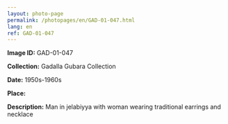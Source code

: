 ```yaml
---
layout: photo-page
permalink: /photopages/en/GAD-01-047.html
lang: en
ref: GAD-01-047
---
```


**Image ID:** GAD-01-047

**Collection:** Gadalla Gubara Collection

**Date:** 1950s-1960s

**Place:**

**Description:** Man in jelabiyya with woman wearing traditional earrings and necklace
